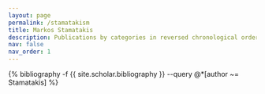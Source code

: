 ```yaml
---
layout: page
permalink: /stamatakism
title: Markos Stamatakis
description: Publications by categories in reversed chronological order. Generated by jekyll-scholar.
nav: false
nav_order: 1
---
```


<!-- _pages/stamatakism.md -->
<div class="publications">

{% bibliography -f {{ site.scholar.bibliography }} --query @*[author ~= Stamatakis] %}

</div>
